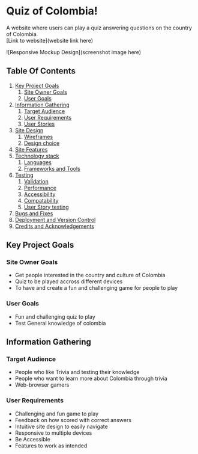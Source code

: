 # Quiz of Colombia!
A website where users can play a quiz answering questions on the country of Colombia.\
[Link to website](website link here)

![Responsive Mockup Design](screenshot image here)

## Table Of Contents

1. [Key Project Goals](#key-project-goals)
    1. [Site Owner Goals](#site-owner-goals)
    2. [User Goals](#user-goals)
2. [Information Gathering](#information-gathering)
    1. [Target Audience](#target-audience)
    2. [User Requirements](#user-requirements)
    3. [User Stories](#user-stories)
3. [Site Design](#linkhere)
    1. [Wireframes](#linkhere)
   2. [Design choice](#linkhere)
4. [Site Features](#linkhere)
5. [Technology stack](#linkhere)
    1. [Languages](#linkhere)
    2. [Frameworks and Tools](#linkhere)
6. [Testing](#linkhere)
    1. [Validation](#linkhere)
    2. [Performance](#linkhere)
    3. [Accessibility](#linkhere)
    4. [Compatability](#linkhere)
    5. [User Story testing](#linkhere)
7. [Bugs and Fixes](#linkhere)
9. [Deployment and Version Control](#linkhere)
10. [Credits and Acknowledgements](#linkhere)


## Key Project Goals

### Site Owner Goals
* Get people interested in the country and culture of Colombia
* Quiz to be played accross different devices
* To have and create a fun and challenging game for people to play

### User Goals
* Fun and challenging quiz to play
* Test General knowledge of colombia

## Information Gathering

### Target Audience
* People who like Trivia and testing their knowledge
* People who want to learn more about Colombia through trivia
* Web-browser gamers

### User Requirements
* Challenging and fun game to play
* Feedback on how scored with correct answers
* Intuitive site design to easily navigate
* Responsive to multiple devices
* Be Accessible
* Features to work as intended